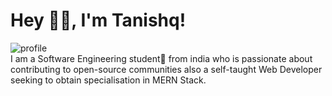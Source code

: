 # Hey 👋🏻, I'm Tanishq!

![profile]()
<br>
I am a Software Engineering student🚀 from india who is passionate about contributing to open-source communities also a self-taught Web Developer seeking to obtain specialisation in MERN Stack.

